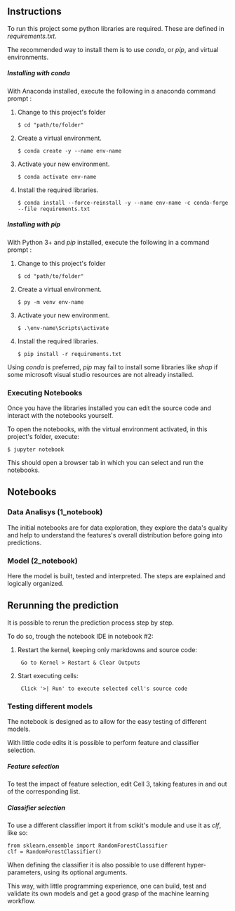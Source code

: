 ## Instructions
To run this project some python libraries are required. These are defined in *requirements.txt*.

The recommended way to install them is to use *conda*, or *pip*, and virtual environments.

##### Installing with conda


With Anaconda installed, execute the following in a anaconda command prompt :

1. Change to this project's folder
	
	`$ cd "path/to/folder"`

2. Create a virtual environment.

	`$ conda create -y --name env-name`

3. Activate your new environment.

	`$ conda activate env-name`

4. Install the required libraries.

	`$ conda install --force-reinstall -y --name env-name -c conda-forge --file requirements.txt`


##### Installing with pip

With Python 3+ and *pip* installed, execute the following in a command prompt :

1. Change to this project's folder
	
	`$ cd "path/to/folder"`
2. Create a virtual environment.

	`$ py -m venv env-name`

3. Activate your new environment.

	`$ .\env-name\Scripts\activate`

4. Install the required libraries.

	`$ pip install -r requirements.txt`

Using *conda* is preferred, *pip* may fail to install some libraries like *shap* if some microsoft visual studio resources are not already installed.

### Executing Notebooks

Once you have the libraries installed you can edit the source code and interact with the notebooks yourself.

To open the notebooks, with the virtual environment activated, in this project's folder, execute:

    $ jupyter notebook

This should open a browser tab in which you can select and run the notebooks.

## Notebooks

### Data Analisys (1_notebook)

The initial notebooks are for data exploration, they explore the data's quality and help to understand the features's overall distribution before going into predictions.

### Model (2_notebook)
Here the model is built, tested and interpreted. The steps are explained and logically organized. 

## Rerunning the prediction
It is possible to rerun the prediction process step by step. 

To do so, trough the notebook IDE in notebook #2:

1. Restart the kernel, keeping only markdowns and source code:
	

		Go to Kernel > Restart & Clear Outputs
	
2. Start executing cells:
		

		Click '>| Run' to execute selected cell's source code

### Testing different models

The notebook is designed as to allow for the easy testing of different models. 

With little code edits it is possible to perform feature and classifier selection.  

##### Feature selection
To test the impact of feature selection, edit Cell 3, taking features in and out of the corresponding list.

##### Classifier selection
To use a different classifier import it from scikit's module and use it as *clf*, like so:

	from sklearn.ensemble import RandomForestClassifier
	clf = RandomForestClassifier()

When defining the classifier it is also possible to use different hyper-parameters, using its optional arguments.

This way, with little programming experience, one can build, test and validate its own models and get a good grasp of the machine learning workflow.